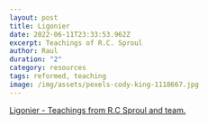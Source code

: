 ```yaml
---
layout: post
title: Ligonier
date: 2022-06-11T23:33:53.962Z
excerpt: Teachings of R.C. Sproul
author: Raul
duration: "2"
category: resources
tags: reformed, teaching
image: /img/assets/pexels-cody-king-1118667.jpg
---
```

[Ligonier - Teachings from R.C Sproul and team.](https://www.ligonier.org)
